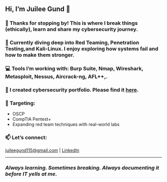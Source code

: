 ## Hi, I’m Juilee Gund 👋
### 💞️ Thanks for stopping by! This is where I break things (ethically), learn and share my cybersecurity journey.

### 🌱 Currently diving deep into **Red Teaming**, **Penetration Testing**,and **Kali-Linux**. I enjoy exploring how systems fail and how to make them stronger.

### 💻 Tools I’m working with: **Burp Suite**, **Nmap**, **Wireshark**, **Metasploit**, **Nessus**, **Aircrack-ng**, **AFL++**,.

### 🎁 I created cybersecurity portfolio. Please find it [here](https://github.com/JuileeGund115/Cybersecurity-Portfolio).

### 🎯 Targeting:
- OSCP
- CompTIA Pentest+  
- Expanding red team techniques with real-world labs

### 📫 Let’s connect:  
[juileegund115@gmail.com](mailto:juileegund115@gmail.com) | [LinkedIn](https://linkedin.com/in/Juilee-Gund)

---

### _Always learning. Sometimes breaking. Always documenting it before IT yells at me._
